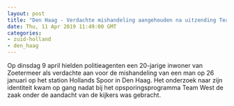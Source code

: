 ```yaml
---
layout: post
title: "Den Haag - Verdachte mishandeling aangehouden na uitzending Team West"
date: Thu, 11 Apr 2019 11:49:00 GMT
categories: 
- zuid-holland 
- den_haag 
---
```


Op dinsdag 9 april hielden politieagenten een 20-jarige inwoner van Zoetermeer als verdachte aan voor de mishandeling van een man op 26 januari op het station Hollands Spoor in Den Haag. Het onderzoek naar zijn identiteit kwam op gang nadat bij het opsporingsprogramma Team West de zaak onder de aandacht van de kijkers was gebracht.
